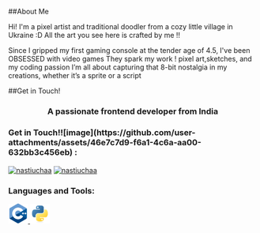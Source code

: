 
##About Me

Hi! 
I'm a pixel artist and traditional doodler from a cozy little village in Ukraine :D 
All the art you see here is crafted by me !!

Since I gripped my first gaming console at the tender age of 4.5, I've been OBSESSED with video games They spark my work ! pixel art,sketches, and my coding passion
I’m all about capturing that 8-bit nostalgia in my creations, whether it’s a sprite or a script

##Get in Touch!

<h3 align="center">A passionate frontend developer from India</h3>

<h3 align="left">Get in Touch!![image](https://github.com/user-attachments/assets/46e7c7d9-f6a1-4c6a-aa00-632bb3c456eb)
:</h3>
<p align="left">
<a href="https://instagram.com/nastiuchaa" target="blank"><img align="center" src="https://raw.githubusercontent.com/rahuldkjain/github-profile-readme-generator/master/src/images/icons/Social/instagram.svg" alt="nastiuchaa" height="30" width="40" /></a>
<a href="https://discord.gg/nastiuchaa" target="blank"><img align="center" src="https://raw.githubusercontent.com/rahuldkjain/github-profile-readme-generator/master/src/images/icons/Social/discord.svg" alt="nastiuchaa" height="30" width="40" /></a>
</p>

<h3 align="left">Languages and Tools:</h3>
<p align="left"> <a href="https://www.w3schools.com/cpp/" target="_blank" rel="noreferrer"> <img src="https://raw.githubusercontent.com/devicons/devicon/master/icons/cplusplus/cplusplus-original.svg" alt="cplusplus" width="40" height="40"/> </a> <a href="https://www.python.org" target="_blank" rel="noreferrer"> <img src="https://raw.githubusercontent.com/devicons/devicon/master/icons/python/python-original.svg" alt="python" width="40" height="40"/> </a> </p>
